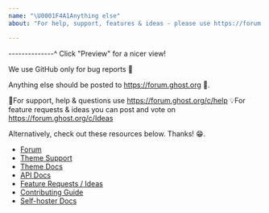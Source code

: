 ```yaml
---
name: "\U0001F4A1Anything else"
about: "For help, support, features & ideas - please use https://forum.ghost.org \U0001F46B "

---
```


--------------^ Click "Preview" for a nicer view!

We use GitHub only for bug reports 🐛

Anything else should be posted to https://forum.ghost.org 👫.

🚨For support, help & questions use https://forum.ghost.org/c/help
💡For feature requests & ideas you can post and vote on https://forum.ghost.org/c/Ideas

Alternatively, check out these resources below. Thanks! 😁.

- [Forum](https://forum.ghost.org/c/help)
- [Theme Support](https://forum.ghost.org/c/themes)
- [Theme Docs](https://ghost.org/docs/api/v2/handlebars-themes/)
- [API Docs](https://ghost.org/docs/api/v2/)
- [Feature Requests / Ideas](https://forum.ghost.org/c/Ideas)
- [Contributing Guide](https://ghost.org/docs/concepts/contributing/)
- [Self-hoster Docs](https://ghost.org/docs/)
